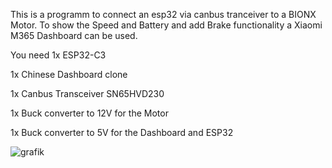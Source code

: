 This is a programm to connect an esp32 via canbus tranceiver to a BIONX Motor.
To show the Speed and Battery and add Brake functionality a Xiaomi M365 Dashboard can be used.

You need 
1x ESP32-C3

1x Chinese Dashboard clone

1x Canbus Transceiver SN65HVD230 

1x Buck converter to 12V for the Motor

1x Buck converter to 5V for the Dashboard and ESP32


![grafik](https://github.com/user-attachments/assets/a93e0927-fc27-4fb2-8f0e-bc443eef5c8a)
